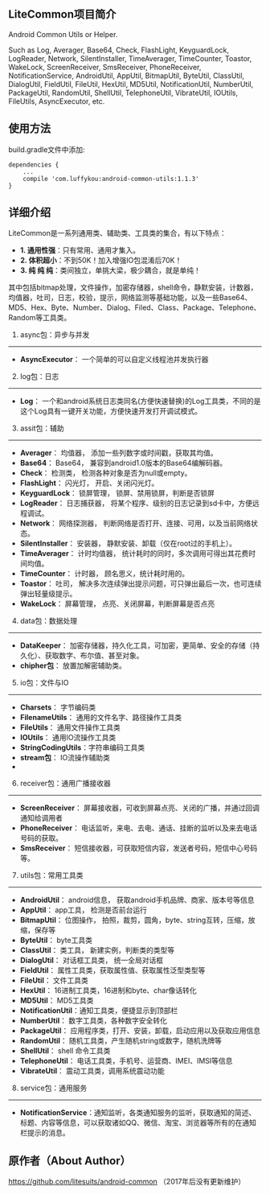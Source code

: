 LiteCommon项目简介
---

Android Common Utils or Helper.

Such as Log, Averager, Base64, Check, FlashLight, KeyguardLock, LogReader, Network, SilentInstaller, TimeAverager, TimeCounter, Toastor, WakeLock, ScreenReceiver, SmsReceiver, PhoneReceiver, NotificationService, AndroidUtil, AppUtil, BitmapUtil, ByteUtil, ClassUtil, DialogUtil, FieldUtil, FileUtil, HexUtil, MD5Util, NotificationUtil, NumberUtil, PackageUtil, RandomUtil, ShellUtil, TelephoneUtil, VibrateUtil, IOUtils, FileUtils, AsyncExecutor, etc.
 
## 使用方法

build.gradle文件中添加:

    dependencies {
        ...
        compile 'com.luffykou:android-common-utils:1.1.3'
    }

## 详细介绍

LiteCommon是一系列通用类、辅助类、工具类的集合，有以下特点：
- **1. 通用性强**：只有常用、通用才集入。
- **2. 体积超小**：不到50K！加入增强IO包混淆后70K！
- **3. 纯  纯  纯**：类间独立，单挑大梁，极少耦合，就是单纯！

其中包括bitmap处理，文件操作，加密存储器，shell命令，静默安装，计数器，均值器，吐司，日志，校验，提示，网络监测等基础功能，以及一些Base64、MD5、Hex、Byte、Number、Dialog、Filed、Class、Package、Telephone、Random等工具类。

1. async包：异步与并发
-----
- **AsyncExecutor**：   一个简单的可以自定义线程池并发执行器
2. log包：日志
-----
- **Log**：             一个和android系统日志类同名(方便快速替换)的Log工具类，不同的是这个Log具有一键开关功能，方便快速开发打开调试模式。
3. assit包：辅助
-----
- **Averager**：        均值器， 添加一些列数字或时间戳，获取其均值。
- **Base64**：          Base64， 兼容到android1.0版本的Base64编解码器。
- **Check**：           检测类， 检测各种对象是否为null或empty。
- **FlashLight**：      闪光灯， 开启、关闭闪光灯。
- **KeyguardLock**：    锁屏管理， 锁屏、禁用锁屏，判断是否锁屏
- **LogReader**：       日志捕获器， 将某个程序、级别的日志记录到sd卡中，方便远程调试。
- **Network**：         网络探测器， 判断网络是否打开、连接、可用，以及当前网络状态。
- **SilentInstaller**： 安装器， 静默安装、卸载（仅在root过的手机上）。
- **TimeAverager**：    计时均值器， 统计耗时的同时，多次调用可得出其花费时间均值。
- **TimeCounter**：     计时器， 顾名思义，统计耗时用的。
- **Toastor**：         吐司， 解决多次连续弹出提示问题，可只弹出最后一次，也可连续弹出轻量级提示。
- **WakeLock**：        屏幕管理， 点亮、关闭屏幕，判断屏幕是否点亮
4. data包：数据处理
-----
- **DataKeeper**：       加密存储器，持久化工具，可加密，更简单、安全的存储（持久化）、获取数字、布尔值、甚至对象。
- **chipher包**：        放置加解密辅助类。
5. io包：文件与IO
-----
- **Charsets**：         字节编码类
- **FilenameUtils**：    通用的文件名字、路径操作工具类
- **FileUtils**：        通用文件操作工具类
- **IOUtils**：          通用IO流操作工具类
- **StringCodingUtils**：字符串编码工具类
- **stream包**：         IO流操作辅助类
- 
6. receiver包：通用广播接收器
-----
- **ScreenReceiver**：  屏幕接收器，可收到屏幕点亮、关闭的广播，并通过回调通知给调用者
- **PhoneReceiver**：      电话监听，来电、去电、通话、挂断的监听以及来去电话号码的获取。
- **SmsReceiver**：        短信接收器，可获取短信内容，发送者号码，短信中心号码等。

7. utils包：常用工具类
-----
- **AndroidUtil**：     android信息， 获取android手机品牌、商家、版本号等信息
- **AppUtil**：         app工具， 检测是否前台运行
- **BitmapUtil**：      位图操作， 拍照，裁剪，圆角，byte、string互转，压缩，放缩，保存等
- **ByteUtil**：        byte工具类
- **ClassUtil**：       类工具， 新建实例，判断类的类型等
- **DialogUtil**：      对话框工具类， 统一全局对话框
- **FieldUtil**：       属性工具类，获取属性值、获取属性泛型类型等
- **FileUtil**：        文件工具类
- **HexUtil**：         16进制工具类，16进制和byte、char像话转化
- **MD5Util**：         MD5工具类
- **NotificationUtil**：通知工具类，便捷显示到顶部栏
- **NumberUtil**：      数字工具类，各种数字安全转化
- **PackageUtil**：     应用程序类，打开、安装，卸载，启动应用以及获取应用信息
- **RandomUtil**：      随机工具类，产生随机string或数字，随机洗牌等
- **ShellUtil**：       shell 命令工具类
- **TelephoneUtil**：   电话工具类，手机号、运营商、IMEI、IMSI等信息
- **VibrateUtil**：     震动工具类，调用系统震动功能

8. service包：通用服务
-----
- **NotificationService**：通知监听，各类通知服务的监听，获取通知的简述、标题、内容等信息，可以获取诸如QQ、微信、淘宝、浏览器等所有的在通知栏提示的消息。


原作者（About Author）
-----
https://github.com/litesuits/android-common
（2017年后没有更新维护）



